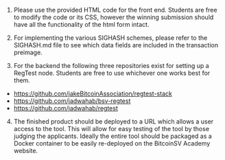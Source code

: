 1. Please use the provided HTML code for the front end. Students are free to modify the code or its CSS, however the winning submission should have all the functionality of the html form intact. 

2. For implementing the various SIGHASH schemes, please refer to the SIGHASH.md file to see which data fields are included in the transaction preimage. 

3. For the backend the following three repositories exist for setting up a RegTest node. Students are free to use whichever one works best for them. 
 - https://github.com/jakeBitcoinAssociation/regtest-stack
 - https://github.com/jadwahab/bsv-regtest
 - https://github.com/jadwahab/regtest

4. The finished product should be deployed to a URL which allows a user access to the tool. This will allow for easy testing of the tool by those judging the applicants. Ideally the entire tool should be packaged as a Docker container to be easily re-deployed on the BitcoinSV Academy website. 


